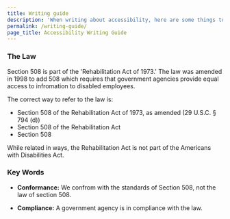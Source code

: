 ```yaml
---
title: Writing guide
description: 'When writing about accessibility, here are some things to keep in mind'
permalink: /writing-guide/
page_title: Accessibility Writing Guide
---
```


### The Law

Section 508 is part of the 'Rehabilitation Act of 1973.' The law was amended in 1998 to add 508 which requires that government agencies provide equal access to infromation to disabled employees.

The correct way to refer to the law is: 

* Section 508 of the Rehabilitation Act of 1973, as amended (29 U.S.C. § 794 (d))
* Section 508 of the Rehabilitation Act
* Section 508

While related in ways, the Rehabilitation Act is not part of the Americans with Disabilities Act. 

### Key Words

* <b>Conformance:</b> We confrom with the standards of Section 508, not the law of section 508.

* <b>Compliance:</b> A government agency is in compliance with the law.




